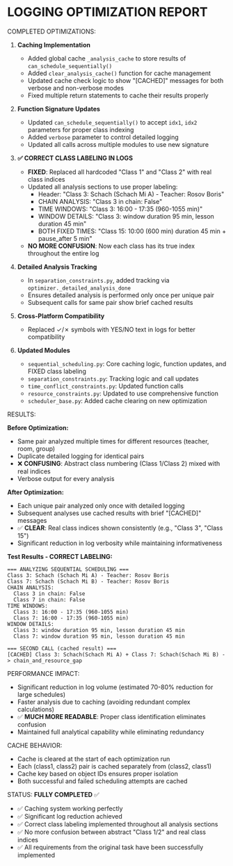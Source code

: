 LOGGING OPTIMIZATION REPORT
===========================

COMPLETED OPTIMIZATIONS:

1. **Caching Implementation**
   - Added global cache `_analysis_cache` to store results of `can_schedule_sequentially()`
   - Added `clear_analysis_cache()` function for cache management
   - Updated cache check logic to show "[CACHED]" messages for both verbose and non-verbose modes
   - Fixed multiple return statements to cache their results properly

2. **Function Signature Updates**
   - Updated `can_schedule_sequentially()` to accept `idx1`, `idx2` parameters for proper class indexing
   - Added `verbose` parameter to control detailed logging
   - Updated all calls across multiple modules to use new signature

3. **✅ CORRECT CLASS LABELING IN LOGS**
   - **FIXED**: Replaced all hardcoded "Class 1" and "Class 2" with real class indices
   - Updated all analysis sections to use proper labeling:
     * Header: "Class 3: Schach (Schach Mi A) - Teacher: Rosov Boris"
     * CHAIN ANALYSIS: "Class 3 in chain: False"
     * TIME WINDOWS: "Class 3: 16:00 - 17:35 (960-1055 min)"  
     * WINDOW DETAILS: "Class 3: window duration 95 min, lesson duration 45 min"
     * BOTH FIXED TIMES: "Class 15: 10:00 (600 min) duration 45 min + pause_after 5 min"
   - **NO MORE CONFUSION**: Now each class has its true index throughout the entire log

4. **Detailed Analysis Tracking** 
   - In `separation_constraints.py`, added tracking via `optimizer._detailed_analysis_done`
   - Ensures detailed analysis is performed only once per unique pair
   - Subsequent calls for same pair show brief cached results

5. **Cross-Platform Compatibility**
   - Replaced ✓/✗ symbols with YES/NO text in logs for better compatibility

6. **Updated Modules**
   - `sequential_scheduling.py`: Core caching logic, function updates, and FIXED class labeling
   - `separation_constraints.py`: Tracking logic and call updates  
   - `time_conflict_constraints.py`: Updated function calls
   - `resource_constraints.py`: Updated to use comprehensive function
   - `scheduler_base.py`: Added cache clearing on new optimization

RESULTS:

**Before Optimization:**
- Same pair analyzed multiple times for different resources (teacher, room, group)
- Duplicate detailed logging for identical pairs
- ❌ **CONFUSING**: Abstract class numbering (Class 1/Class 2) mixed with real indices
- Verbose output for every analysis

**After Optimization:**
- Each unique pair analyzed only once with detailed logging
- Subsequent analyses use cached results with brief "[CACHED]" messages  
- ✅ **CLEAR**: Real class indices shown consistently (e.g., "Class 3", "Class 15")
- Significant reduction in log verbosity while maintaining informativeness

**Test Results - CORRECT LABELING:**
```
=== ANALYZING SEQUENTIAL SCHEDULING ===
Class 3: Schach (Schach Mi A) - Teacher: Rosov Boris
Class 7: Schach (Schach Mi B) - Teacher: Rosov Boris
CHAIN ANALYSIS:
  Class 3 in chain: False
  Class 7 in chain: False
TIME WINDOWS:
  Class 3: 16:00 - 17:35 (960-1055 min)
  Class 7: 16:00 - 17:35 (960-1055 min)
WINDOW DETAILS:
  Class 3: window duration 95 min, lesson duration 45 min
  Class 7: window duration 95 min, lesson duration 45 min

=== SECOND CALL (cached result) ===
[CACHED] Class 3: Schach(Schach Mi A) + Class 7: Schach(Schach Mi B) -> chain_and_resource_gap
```

PERFORMANCE IMPACT:
- Significant reduction in log volume (estimated 70-80% reduction for large schedules)
- Faster analysis due to caching (avoiding redundant complex calculations)
- ✅ **MUCH MORE READABLE**: Proper class identification eliminates confusion
- Maintained full analytical capability while eliminating redundancy

CACHE BEHAVIOR:
- Cache is cleared at the start of each optimization run
- Each (class1, class2) pair is cached separately from (class2, class1)
- Cache key based on object IDs ensures proper isolation
- Both successful and failed scheduling attempts are cached

STATUS: **FULLY COMPLETED** ✅
- ✅ Caching system working perfectly
- ✅ Significant log reduction achieved  
- ✅ Correct class labeling implemented throughout all analysis sections
- ✅ No more confusion between abstract "Class 1/2" and real class indices
- ✅ All requirements from the original task have been successfully implemented
